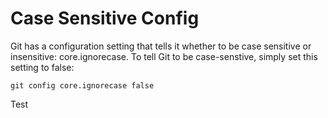 # Case Sensitive Config

Git has a configuration setting that tells it whether to be case sensitive or insensitive: core.ignorecase. To tell Git to be case-senstive, simply set this setting to false:
```
git config core.ignorecase false
```


Test